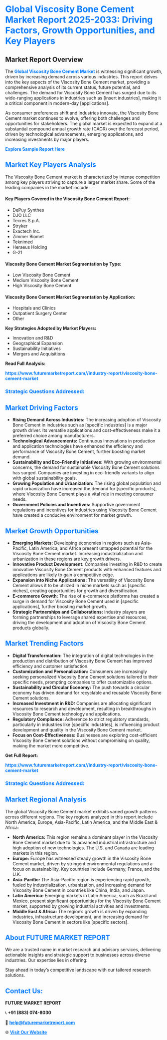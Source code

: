 <h1 style="color: #007BFF;">Global Viscosity Bone Cement Market Report 2025-2033: Driving Factors, Growth Opportunities, and Key Players</h1>

<section id="overview">
<h2>Market Report Overview</h2>
<p>The <a href="https://www.futuremarketreport.com//industry-report/viscosity-bone-cement-market" style="color: #007BFF; text-decoration: none;"><strong>Global Viscosity Bone Cement Market</strong></a> is witnessing significant growth, driven by increasing demand across various industries. This report delves into the key aspects of the Viscosity Bone Cement market, providing a comprehensive analysis of its current status, future potential, and challenges. The demand for Viscosity Bone Cement has surged due to its wide-ranging applications in industries such as [insert industries], making it a critical component in modern-day [applications].</p>
<p>As consumer preferences shift and industries innovate, the Viscosity Bone Cement market continues to evolve, offering both challenges and opportunities for stakeholders. The global market is expected to expand at a substantial compound annual growth rate (CAGR) over the forecast period, driven by technological advancements, emerging applications, and increasing investments by major players.</p>
</section>

<section id="overview">
<p><a href="https://www.futuremarketreport.com//request-sample/reportId=77876" style="color: #007BFF; text-decoration: none;"><strong>Explore Sample Report Here</strong></a></p>
</section>

<section id="key-players">
<h2 style="color: #007BFF;">Market Key Players Analysis</h2>
<p>The Viscosity Bone Cement market is characterized by intense competition among key players striving to capture a larger market share. Some of the leading companies in the market include:</p>
<h4>Key Players Covered in the Viscosity Bone Cement Report:</h4>
<ul><li>DePuy Synthes</li><li>DJO LLC</li><li>Tecres S.p.A.</li><li>Stryker</li><li>Exactech Inc.</li><li>Zimmer Biomet</li><li>Teknimed</li><li>Heraeus Holding</li><li>G-21</li></ul>
<h4>Viscosity Bone Cement Market Segmentation by Type:</h4>
<ul><li>Low Viscosity Bone Cement</li><li>Medium Viscosity Bone Cement</li><li>High Viscosity Bone Cement</li></ul>

<h4>Viscosity Bone Cement Market Segmentation by Application:</h4>
<ul><li>Hospitals and Clinics</li><li>Outpatient Surgery Center</li><li>Other</li></ul>
<p><strong>Key Strategies Adopted by Market Players:</strong></p>
<ul>
<li>Innovation and R&D</li>
<li>Geographical Expansion</li>
<li>Sustainability Initiatives</li>
<li>Mergers and Acquisitions</li>
</ul>
</section>

<section>
<p><strong>Read Full Analysis: </strong></p><a href="https://www.futuremarketreport.com//industry-report/viscosity-bone-cement-market" style="color: #007BFF; text-decoration: none;"><strong>https://www.futuremarketreport.com//industry-report/viscosity-bone-cement-market</strong></a>
<h3 style="color: #007BFF;">Strategic Questions Addressed:</h3>
</section>

<section id="driving-factors">
<h2 style="color: #007BFF;">Market Driving Factors</h2>
<ul>
<li><strong>Rising Demand Across Industries:</strong> The increasing adoption of Viscosity Bone Cement in industries such as [specific industries] is a major growth driver. Its versatile applications and cost-effectiveness make it a preferred choice among manufacturers.</li>
<li><strong>Technological Advancements:</strong> Continuous innovations in production and application technologies have enhanced the efficiency and performance of Viscosity Bone Cement, further boosting market demand.</li>
<li><strong>Sustainability and Eco-Friendly Initiatives:</strong> With growing environmental concerns, the demand for sustainable Viscosity Bone Cement solutions has surged. Companies are investing in eco-friendly variants to align with global sustainability goals.</li>
<li><strong>Growing Population and Urbanization:</strong> The rising global population and rapid urbanization have increased the demand for [specific products], where Viscosity Bone Cement plays a vital role in meeting consumer needs.</li>
<li><strong>Government Policies and Incentives:</strong> Supportive government regulations and incentives for industries using Viscosity Bone Cement have created a conducive environment for market growth.</li>
</ul>
</section>

<section id="growth-opportunities">
<h2 style="color: #007BFF;">Market Growth Opportunities</h2>
<ul>
<li><strong>Emerging Markets:</strong> Developing economies in regions such as Asia-Pacific, Latin America, and Africa present untapped potential for the Viscosity Bone Cement market. Increasing industrialization and urbanization in these regions are key growth drivers.</li>
<li><strong>Innovative Product Development:</strong> Companies investing in R&D to create innovative Viscosity Bone Cement products with enhanced features and applications are likely to gain a competitive edge.</li>
<li><strong>Expansion into Niche Applications:</strong> The versatility of Viscosity Bone Cement allows it to be utilized in niche markets such as [specific niches], creating opportunities for growth and diversification.</li>
<li><strong>E-commerce Growth:</strong> The rise of e-commerce platforms has created a surge in demand for Viscosity Bone Cement used in [specific applications], further boosting market growth.</li>
<li><strong>Strategic Partnerships and Collaborations:</strong> Industry players are forming partnerships to leverage shared expertise and resources, driving the development and adoption of Viscosity Bone Cement products globally.</li>
</ul>
</section>

<section id="trending-factors">
<h2 style="color: #007BFF;">Market Trending Factors</h2>
<ul>
<li><strong>Digital Transformation:</strong> The integration of digital technologies in the production and distribution of Viscosity Bone Cement has improved efficiency and customer satisfaction.</li>
<li><strong>Customization and Personalization:</strong> Consumers are increasingly seeking personalized Viscosity Bone Cement solutions tailored to their specific needs, prompting companies to offer customizable options.</li>
<li><strong>Sustainability and Circular Economy:</strong> The push towards a circular economy has driven demand for recyclable and reusable Viscosity Bone Cement solutions.</li>
<li><strong>Increased Investment in R&D:</strong> Companies are allocating significant resources to research and development, resulting in breakthroughs in Viscosity Bone Cement technology and applications.</li>
<li><strong>Regulatory Compliance:</strong> Adherence to strict regulatory standards, particularly in industries like [specific industries], is influencing product development and quality in the Viscosity Bone Cement market.</li>
<li><strong>Focus on Cost-Effectiveness:</strong> Businesses are exploring cost-efficient Viscosity Bone Cement solutions without compromising on quality, making the market more competitive.</li>
</ul>
</section>

<section>
<p><strong>Get Full Report: </strong></p><a href="https://www.futuremarketreport.com//industry-report/viscosity-bone-cement-market" style="color: #007BFF; text-decoration: none;"><strong>https://www.futuremarketreport.com//industry-report/viscosity-bone-cement-market</strong></a>
<h3 style="color: #007BFF;">Strategic Questions Addressed:</h3>
</section>


<section id="regional-analysis">
<h2 style="color: #007BFF;">Market Regional Analysis</h2>
<p>The global Viscosity Bone Cement market exhibits varied growth patterns across different regions. The key regions analyzed in this report include North America, Europe, Asia-Pacific, Latin America, and the Middle East & Africa:</p>
<ul>
<li><strong>North America:</strong> This region remains a dominant player in the Viscosity Bone Cement market due to its advanced industrial infrastructure and high adoption of new technologies. The U.S. and Canada are leading markets in this region.</li>
<li><strong>Europe:</strong> Europe has witnessed steady growth in the Viscosity Bone Cement market, driven by stringent environmental regulations and a focus on sustainability. Key countries include Germany, France, and the U.K.</li>
<li><strong>Asia-Pacific:</strong> The Asia-Pacific region is experiencing rapid growth, fueled by industrialization, urbanization, and increasing demand for Viscosity Bone Cement in countries like China, India, and Japan.</li>
<li><strong>Latin America:</strong> Emerging markets in Latin America, such as Brazil and Mexico, present significant opportunities for the Viscosity Bone Cement market, supported by growing industrial activities and investments.</li>
<li><strong>Middle East & Africa:</strong> The region’s growth is driven by expanding industries, infrastructure development, and increasing demand for Viscosity Bone Cement in sectors like [specific sectors].</li>
</ul>
</section>

<footer>
<h2 style="color: #007BFF;">About FUTURE MARKET REPORT</h2>
<p>We are a trusted name in market research and advisory services, delivering actionable insights and strategic support to businesses across diverse industries. Our expertise lies in offering:</p>

<p>Stay ahead in today’s competitive landscape with our tailored research solutions.</p>

<h2 style="color: #007BFF;">Contact Us:</h2>
<p><strong>FUTURE MARKET REPORT</strong></p>
<p>📞 <strong>+91 (883) 074-8030</strong></p>
<p>📧 <strong><a href="mailto:help@futuremarketreport.com" style="color: #007BFF;">help@futuremarketreport.com</a></strong></p>
<p>🌐 <strong><a href="https://www.futuremarketreport.com/" style="color: #007BFF;">Visit Our Website</a></strong></p>
</footer>